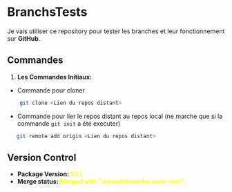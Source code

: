 # BranchsTests

Je vais utiliser ce repository pour tester les branches et leur fonctionnement sur **GitHub**.

## Commandes

1) **Les Commandes Initiaux:**
 - Commande pour cloner
 ```sh
     git clone <Lien du repos distant>
 ``` 
 - Commande pour lier le repos distant au repos local (ne marche que si la commande ``git init`` a été executer)
 ```sh
    git remote add origin <Lien du repos distant>
 ``` 

## Version Control
- **Package Version:** <span style="color: yellow; font-weight: bold;">V1.1</span>
- **Merge status:** <span style="color: yellow; font-weight: bold;">Merged with "variant/branche-avec-icon"</span>